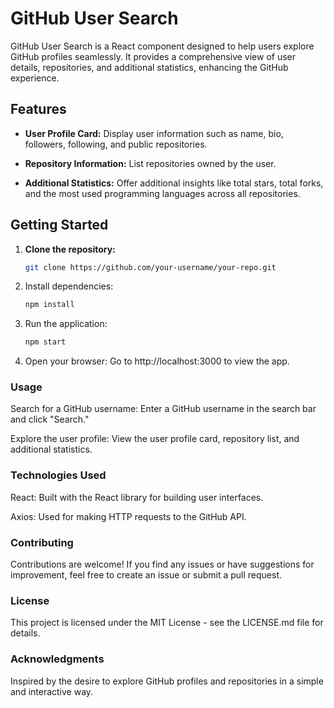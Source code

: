# GitHub User Search

GitHub User Search is a React component designed to help users explore GitHub profiles seamlessly. It provides a comprehensive view of user details, repositories, and additional statistics, enhancing the GitHub experience.

## Features

- **User Profile Card:** Display user information such as name, bio, followers, following, and public repositories.

- **Repository Information:** List repositories owned by the user.

- **Additional Statistics:** Offer additional insights like total stars, total forks, and the most used programming languages across all repositories.

## Getting Started

1. **Clone the repository:**
   ```bash
   git clone https://github.com/your-username/your-repo.git
    ```
2. Install dependencies:
   ```bash
   npm install
   ```
4. Run the application:
   ```bash
   npm start
    ```

5. Open your browser:
  Go to http://localhost:3000 to view the app.

### Usage
Search for a GitHub username:
Enter a GitHub username in the search bar and click "Search."

Explore the user profile:
View the user profile card, repository list, and additional statistics.

### Technologies Used
React: Built with the React library for building user interfaces.

Axios: Used for making HTTP requests to the GitHub API.

### Contributing
Contributions are welcome! If you find any issues or have suggestions for improvement, feel free to create an issue or submit a pull request.

### License
This project is licensed under the MIT License - see the LICENSE.md file for details.

### Acknowledgments
Inspired by the desire to explore GitHub profiles and repositories in a simple and interactive way.
